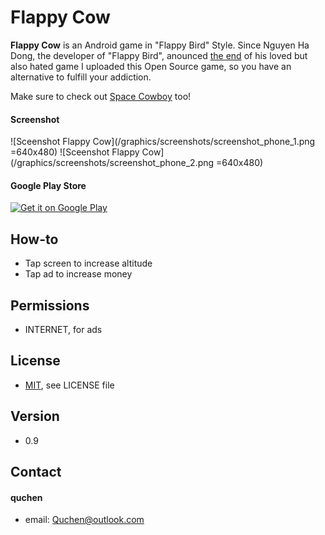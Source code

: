 Flappy Cow
======
**Flappy Cow** is an Android game in "Flappy Bird" Style. Since Nguyen Ha Dong, the developer of "Flappy Bird", anounced [the end](http://www.forbes.com/sites/insertcoin/2014/02/08/flappy-bird-creator-says-hes-taking-the-game-down/) of his loved but also hated game I uploaded this Open Source game, so you have an alternative to fulfill your addiction.

Make sure to check out [Space Cowboy](https://play.google.com/store/apps/details?id=com.quchen.spacecowboy) too!

#### Screenshot
![Sceenshot Flappy Cow](/graphics/screenshots/screenshot_phone_1.png =640x480)
![Sceenshot Flappy Cow](/graphics/screenshots/screenshot_phone_2.png =640x480)

#### Google Play Store
[![Get it on Google Play](https://developer.android.com/images/brand/en_generic_rgb_wo_45.png)](https://play.google.com/store/apps/details?id=de.quchen.flappycow)

## How-to
* Tap screen to increase altitude
* Tap ad to increase money

## Permissions
* INTERNET, for ads

## License 
* [MIT](http://opensource.org/licenses/MIT), see LICENSE file


## Version 
* 0.9

## Contact
#### quchen
* email: Quchen@outlook.com
